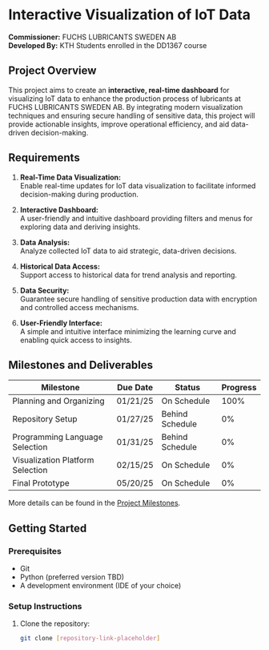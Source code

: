 # Interactive Visualization of IoT Data

**Commissioner:** FUCHS LUBRICANTS SWEDEN AB  
**Developed By:** KTH Students enrolled in the DD1367 course

## Project Overview

This project aims to create an **interactive, real-time dashboard** for visualizing IoT data to enhance the production process of lubricants at FUCHS LUBRICANTS SWEDEN AB. By integrating modern visualization techniques and ensuring secure handling of sensitive data, this project will provide actionable insights, improve operational efficiency, and aid data-driven decision-making.

## Requirements

1. **Real-Time Data Visualization:**  
   Enable real-time updates for IoT data visualization to facilitate informed decision-making during production.

2. **Interactive Dashboard:**  
   A user-friendly and intuitive dashboard providing filters and menus for exploring data and deriving insights.

3. **Data Analysis:**  
   Analyze collected IoT data to aid strategic, data-driven decisions.

4. **Historical Data Access:**  
   Support access to historical data for trend analysis and reporting.

5. **Data Security:**  
   Guarantee secure handling of sensitive production data with encryption and controlled access mechanisms.

6. **User-Friendly Interface:**  
   A simple and intuitive interface minimizing the learning curve and enabling quick access to insights.

## Milestones and Deliverables

| Milestone                     | Due Date   | Status         | Progress |
|-------------------------------|------------|----------------|----------|
| Planning and Organizing       | 01/21/25   | On Schedule    | 100%     |
| Repository Setup              | 01/27/25   | Behind Schedule| 0%       |
| Programming Language Selection| 01/31/25   | Behind Schedule| 0%       |
| Visualization Platform Selection | 02/15/25| On Schedule    | 0%       |
| Final Prototype               | 05/20/25   | On Schedule    | 0%       |

More details can be found in the [Project Milestones](#).

## Getting Started

### Prerequisites
- Git
- Python (preferred version TBD)
- A development environment (IDE of your choice)

### Setup Instructions
1. Clone the repository:  
   ```bash
   git clone [repository-link-placeholder]
